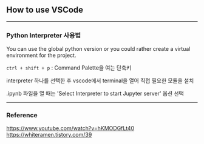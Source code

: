 ## How to use VSCode

---

### Python Interpreter 사용법
You can use the global python version or you could rather create a virtual environment for the project.

`ctrl + shift + p` : Command Palette을 여는 단축키

interpreter 하나를 선택한 후 vscode에서 terminal을 열어 직접 필요한 모듈을 설치

.ipynb 파일을 열 때는 'Select Interpreter to start Jupyter server' 옵션 선택

---

### Reference
https://www.youtube.com/watch?v=hKMODGfLt40
https://whiteramen.tistory.com/39
